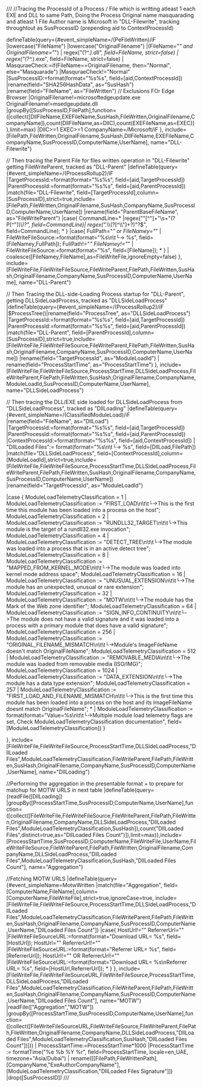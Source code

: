 ///
//Tracing the ProcessId of a Process / File which is writting atleast 1 each EXE and DLL to same Path, Doing the Process Original name masquarading and atleast 1 File Author name is Microsoft in "DLL-Filewrite", tracking throughtout as SusProcessID (prepending aid to ContextProcessId)

defineTable(query={#event_simpleName=/(PeFileWritten)/iF 
|lowercase("FileName")
|lowercase("OriginalFilename")
|(FileName="*" and OriginalFilename="*")
| regex("(?<DllFileName>^.*)\.dll", field=FileName, strict=false)
| regex("(?<EXEFileName>^.*)\.exe", field=FileName, strict=false)
| MasquraeCheck:=if(FileName==OriginalFilename, then="Normal", else="Masquarade") |MasquraeCheck!="Normal"
|SusProcessID:=format(format="%s%s", field=[aid,ContextProcessId])
|rename(field="SHA256HashData", as="SusHash")
|rename(field="FileName", as="FileWritten")
// Exclusions FOr Edge Browser
|OriginalFilename!=microsoftedgeupdate.exe OriginalFilename!=msedgeupdate.dll
|groupBy([SusProcessID,FilePath],function=([collect([DllFileName,EXEFileName,SusHash,FileWritten,OriginalFilename,CompanyName]),count(DllFileName,as=DllC),count(EXEFileName,as=EXEC)]),limit=max)
|DllC>=1 EXEC>=1 CompanyName=/Microsoft/iF 
}, include=[FilePath,FileWritten,OriginalFilename,SusHash,DllFileName,EXEFileName,CompanyName,SusProcessID,ComputerName,UserName], name="DLL-Filewrite")

// Then tracing the Parent File for files written operation in "DLL-Filewrite" getting FileWriteParent, tracked as "DLL-Parent"
|defineTable(query={#event_simpleName=/(ProcessRollup2)/iF  
|TargetProcessId:=format(format="%s%s", field=[aid,TargetProcessId])
|ParentProcessId:=format(format="%s%s", field=[aid,ParentProcessId])
|match(file="DLL-Filewrite", field=[TargetProcessId],column=[SusProcessID],strict=true,include=[FilePath,FileWritten,OriginalFilename,SusHash,CompanyName,SusProcessID,ComputerName,UserName])
|rename(field="ParentBaseFileName", as="FileWriteParent")
|case{
CommandLine=* |regex("\"[^\"]+\"\\s+\"(?P<FullPath>[^\"]*\\\\)?", field=CommandLine)| regex(".*\\\\(?<FileNamey>[^\\\\\"]+?)\"?$", field=CommandLine);
*
}
|case{
  FullPath="*" or FileNamey="*" | FileWriteFileSource:=format(format="%s\n\t└-> %s", field=[FileNamey,FullPath]);
  FullPath!="*" FileNamey!="*" | FileWriteFileSource:=format(format="%s", field=[FileName]);
  *
}
| coalesce([FileNamey,FileName],as=FileWriteFile,ignoreEmpty=false)
}, include=[FileWriteFile,FileWriteFileSource,FileWriteParent,FilePath,FileWritten,SusHash,OriginalFilename,CompanyName,SusProcessID,ComputerName,UserName], name="DLL-Parent")

// Then Tracing the DLL-side-Loading Process startup for "DLL-Parent", getting DLLSideLoadProcess, tracked as "DLLSideLoadProcess"
|defineTable(query={#event_simpleName=/(ProcessRollup2)/iF |$ProcessTree()|rename(field="ProcessTree", as="DLLSideLoadProcess") 
|TargetProcessId:=format(format="%s%s", field=[aid,TargetProcessId])
|ParentProcessId:=format(format="%s%s", field=[aid,ParentProcessId])
|match(file="DLL-Parent", field=[ParentProcessId],column=[SusProcessID],strict=true,include=[FileWriteFile,FileWriteFileSource,FileWriteParent,FilePath,FileWritten,SusHash,OriginalFilename,CompanyName,SusProcessID,ComputerName,UserName])
|rename(field="TargetProcessId", as="ModuleLoadId")
| rename(field="ProcessStartTime", as="ProcessStartTime")
}, include=[FileWriteFile,FileWriteFileSource,ProcessStartTime,DLLSideLoadProcess,FileWriteParent,FilePath,FileWritten,SusHash,OriginalFilename,CompanyName,ModuleLoadId,SusProcessID,ComputerName,UserName], name="DLLSideLoadProcess")

// Then tracing the DLL/EXE side loaded for DLLSideLoadProcess from "DLLSideLoadProcess", tracked as "DllLoading"
|defineTable(query={#event_simpleName=/(ClassifiedModuleLoad)/iF |rename(field="FileName", as="DllLoad") 
|TargetProcessId:=format(format="%s%s", field=[aid,TargetProcessId])
|ParentProcessId:=format(format="%s%s", field=[aid,ParentProcessId])
|ContextProcessId:=format(format="%s%s", field=[aid,ContextProcessId])
| "DllLoaded Files":= format(format="%s\n\t└-> %s", field=[DllLoad,FilePath])
|match(file="DLLSideLoadProcess", field=[ContextProcessId],column=[ModuleLoadId],strict=true,include=[FileWriteFile,FileWriteFileSource,ProcessStartTime,DLLSideLoadProcess,FileWriteParent,FilePath,FileWritten,SusHash,OriginalFilename,CompanyName,SusProcessID,ComputerName,UserName])
|rename(field="TargetProcessId", as="ModuleLoadId")

|case {
  ModuleLoadTelemetryClassification = 1
| ModuleLoadTelemetryClassification := "FIRST_LOAD\n\t\t└->This is the first time this module has been loaded into a process on the host";
  ModuleLoadTelemetryClassification = 2
| ModuleLoadTelemetryClassification := "RUNDLL32_TARGET\n\t\t└->This module is the target of a rundll32.exe invocation";
  ModuleLoadTelemetryClassification = 4
| ModuleLoadTelemetryClassification := "DETECT_TREE\n\t\t└->The module was loaded into a process that is in an active detect tree";
  ModuleLoadTelemetryClassification = 8
| ModuleLoadTelemetryClassification := "MAPPED_FROM_KERNEL_MODE\n\t\t└->The module was loaded into kernel mode address space";
  ModuleLoadTelemetryClassification = 16
| ModuleLoadTelemetryClassification := "UNUSUAL_EXTENSION\n\t\t└->The module has an unexpected, unusual or rare extension";
  ModuleLoadTelemetryClassification = 32
| ModuleLoadTelemetryClassification := "MOTW\n\t\t└->The module has the Mark of the Web zone identifier";
  ModuleLoadTelemetryClassification = 64
| ModuleLoadTelemetryClassification := "SIGN_INFO_CONTINUITY\n\t\t└->The module does not have a valid signature and it was loaded into a process with a primary module that does have a valid signature";
  ModuleLoadTelemetryClassification = 256
| ModuleLoadTelemetryClassification := "ORIGINAL_FILENAME_MISMATCH\n\t\t└->Module's ImageFileName doesn't match OriginalFileName";
  ModuleLoadTelemetryClassification = 512
| ModuleLoadTelemetryClassification := "REMOVABLE_MEDIA\n\t\t└->The module was loaded from removable media (ISO/IMG)";
  ModuleLoadTelemetryClassification = 1024
| ModuleLoadTelemetryClassification := "DATA_EXTENSION\n\t\t└->The module has a data type extension";
  ModuleLoadTelemetryClassification = 257
| ModuleLoadTelemetryClassification := "FIRST_LOAD_AND_FILENAME_MISMATCH\n\t\t└->This is the first time this module has been loaded into a process on the host and its ImageFileName doesnt match OriginalFileName";
  *
| ModuleLoadTelemetryClassification := format(format="Value=%s\n\t\t└->Multiple module load telemetry flags are set, Check ModuleLoadTelemetryClassification documentation", field=[ModuleLoadTelemetryClassification])
}

}, include=[FileWriteFile,FileWriteFileSource,ProcessStartTime,DLLSideLoadProcess,"DllLoaded Files",ModuleLoadTelemetryClassification,FileWriteParent,FilePath,FileWritten,SusHash,OriginalFilename,CompanyName,SusProcessID,ComputerName,UserName], name="DllLoading")

//Performing the aggregation in the presentable format + to prepare for matchup for MOTW URLS in next table
|defineTable(query={readFile([DllLoading])
|groupBy([ProcessStartTime,SusProcessID,ComputerName,UserName],function=([collect([FileWriteFile,FileWriteFileSource,FileWriteParent,FilePath,FileWritten,OriginalFilename,CompanyName,DLLSideLoadProcess,"DllLoaded Files",ModuleLoadTelemetryClassification,SusHash]),count("DllLoaded Files",distinct=true,as="DllLoaded Files Count")]),limit=max)},include=[ProcessStartTime,SusProcessID,ComputerName,FileWriteFile,UserName,FileWriteFileSource,FileWriteParent,FilePath,FileWritten,OriginalFilename,CompanyName,DLLSideLoadProcess,"DllLoaded Files",ModuleLoadTelemetryClassification,SusHash,"DllLoaded Files Count"], name="Aggregation")

//Fetching MOTW URLS
|defineTable(query={#event_simpleName=MotwWritten 
|match(file="Aggregation", field=[ComputerName,FileName],column=[ComputerName,FileWriteFile],strict=true,ignoreCase=true, include=[FileWriteFile,FileWriteFileSource,ProcessStartTime,DLLSideLoadProcess,"DllLoaded Files",ModuleLoadTelemetryClassification,FileWriteParent,FilePath,FileWritten,SusHash,OriginalFilename,CompanyName,SusProcessID,ComputerName,UserName,"DllLoaded Files Count"])
|case{
  HostUrl!="" ReferrerUrl="" |FileWriteFileSourceURL:=format(format="Download URL= %s", field=[HostUrl]);
  HostUrl="" ReferrerUrl!="" |FileWriteFileSourceURL:=format(format="Referrer URL= %s", field=[ReferrerUrl]);
  HostUrl!="" OR ReferrerUrl!="" |FileWriteFileSourceURL:=format(format="Download URL= %s\nReferrer URL= %s", field=[HostUrl,ReferrerUrl]);
  *
}
}, include=[FileWriteFile,FileWriteFileSourceURL,FileWriteFileSource,ProcessStartTime,DLLSideLoadProcess,"DllLoaded Files",ModuleLoadTelemetryClassification,FileWriteParent,FilePath,FileWritten,SusHash,OriginalFilename,CompanyName,SusProcessID,ComputerName,UserName,"DllLoaded Files Count"], name="MOTW")
|readFile(["Aggregation","MOTW"])
|groupBy([ProcessStartTime,SusProcessID,ComputerName,UserName],function=([collect([FileWriteFileSourceURL,FileWriteFileSource,FileWriteParent,FilePath,FileWritten,OriginalFilename,CompanyName,DLLSideLoadProcess,"DllLoaded Files",ModuleLoadTelemetryClassification,SusHash,"DllLoaded Files Count"])]))
| ProcessStartTime:=ProcessStartTime*1000 |ProcessStartTime := formatTime("%e %b %Y %r", field=ProcessStartTime, locale=en_UAE, timezone="Asia/Dubai")
| rename([[FilePath,FileWrittenPath],[CompanyName,"ExeAuthorCompanyName"],[ModuleLoadTelemetryClassification,"DllLoaded Files Signature"]])
|drop([SusProcessID])
///
